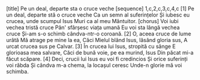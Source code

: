 [title] Pe un deal, departe sta o cruce veche
[sequence] 1,c,2,c,3,c,4,c
[1]
Pe un deal, departe stă o cruce veche
Ca un semn al suferințelor
Și iubesc eu crucea, unde scumpul Isus
Muri ca al meu Mântuitor.
[chorus]
Voi iubi vechea tristă cruce
Pân' sfârșesc viața umană
Eu voi sta lângă vechea cruce
Și-am s-o schimb cândva-ntr-o coroană.
[2]
O, aceea cruce de lume urâtă
Mă atrage pe mine la ea,
Căci Mielul blând Isus, lăsând gloria sus,
A urcat crucea sus pe Calvar.
[3]
În crucea lui Isus, stropită cu sânge
E glorioasa mea salvare,
Căci de bună voie, pe ea murind, Isus
Din păcat mi-a făcut scăpare.
[4]
Deci, crucii lui Isus eu voi fi credincios
Și orice suferinți voi răbda
Și cândva m-a chema, la locașul ceresc
Unde-n glorie mă voi schimba.


